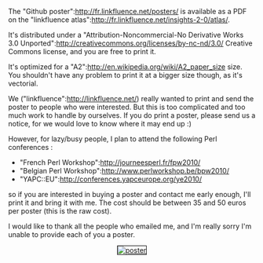 The "Github poster":http://fr.linkfluence.net/posters/ is available as a PDF on the "linkfluence atlas":http://fr.linkfluence.net/insights-2-0/atlas/.

It's distributed under a "Attribution-Noncommercial-No Derivative Works 3.0 Unported":http://creativecommons.org/licenses/by-nc-nd/3.0/ Creative Commons license, and you are free to print it.

It's optimized for a "A2":http://en.wikipedia.org/wiki/A2_paper_size size. You shouldn't have any problem to print it at a bigger size though, as it's vectorial.

We ("linkfluence":http://linkfluence.net/) really wanted to print  and send the poster to people who were interested. But this is too complicated and too much work to handle by ourselves. If you do print a poster, please send us  a notice, for we would love to know where it may end up :)

However, for lazy/busy people, I plan to attend the following Perl conferences :

 * "French Perl Workshop":http://journeesperl.fr/fpw2010/
 * "Belgian Perl Workshop":http://www.perlworkshop.be/bpw2010/
 * "YAPC::EU":http://conferences.yapceurope.org/ye2010/

so if you are interested in buying a poster and contact me early enough, I'll print it and bring it with me. The cost should be between 35 and 50 euros per poster (this is the raw cost).

I would like to thank all the people who emailed me, and I'm really sorry I'm unable to provide each of you a poster.

<center>
<a href="http://fr.linkfluence.net/posters/"><img style="border: 1px solid #000;" src="http://fr.linkfluence.net/wp-content/images/atlas/github_thumb.png" alt="poster" /></a>
</center>
